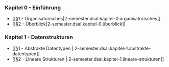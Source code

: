 
### Kapitel 0 - Einführung
- [[§1 - Organisatorisches|2-semester.dsal.kapitel-0.organisatorisches]]
- [[§2 - Überblick|2-semester.dsal.kapitel-0.überblick]]

### Kapitel 1 - Datenstrukturen
- [[§1 - Abstrakte Datentypen | 2-semester.dsal.kapitel-1.abstrakte-datentypen]]
- [[§2 - Lineare Strukturen | 2-semester.dsal.kapitel-1.lineare-strukturen]]
